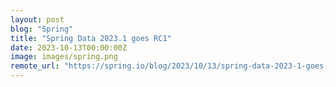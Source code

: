 ```yaml
---
layout: post
blog: "Spring"
title: "Spring Data 2023.1 goes RC1"
date: 2023-10-13T00:00:00Z
image: images/spring.png
remote_url: "https://spring.io/blog/2023/10/13/spring-data-2023-1-goes-rc1"
---
```

